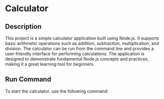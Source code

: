 # Calculator

## Description
This project is a simple calculator application built using Node.js. It supports basic arithmetic operations such as addition, subtraction, multiplication, and division. The calculator can be run from the command line and provides a user-friendly interface for performing calculations. The application is designed to demonstrate fundamental Node.js concepts and practices, making it a great learning tool for beginners

## Run Command
To start the calculator, use the following command: